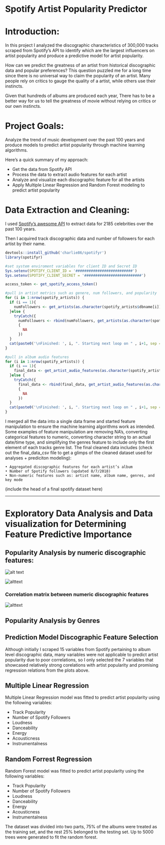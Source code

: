 # Spotify Artist Popularity Predictor

# Introduction: 
In this project I analyzed the discographic characteristics of 300,000 tracks scraped from Spotify’s API to identify which are the largest influencers on artist popularity and produce a predictive model for artist popularity. 

How can we predict the greatness of an artist from historical discographic data and popular preferences? This question puzzled me for a long time since there is no universal way to claim the popularity of an artist. Many people rely on critics to gauge the quality of a artist, while others use their instincts. 

Given that hundreds of albums are produced each year, There has to be a better way for us to tell the greatness of movie without relying on critics or our own instincts.

# Project Goals: 
Analyze the trend of music development over the past 100 years and produce models to predict artist popularity through machine learning algorithms. 

Here’s a quick summary of my approach:

* Get the data from Spotify API
* Process the data to extract audio features for each artist
* Analyze and visualize each discographic feature for all the artists
* Apply Multiple Linear Regression and Random Forest modeling to predict artist popularity

# Data Extraction and Cleaning: 
I used [Spotify’s awesome API](https://developer.spotify.com/documentation/web-api/) to extract data for 2185 celebrities over the past 100 years. 

Then I acquired track discographic data and number of followers for each artist by their name. 
```R
devtools::install_github('charlie86/spotifyr')
library(spotifyr)

#set system enviroment variables for client ID and Secret ID
Sys.setenv(SPOTIFY_CLIENT_ID = '##########################')
Sys.setenv(SPOTIFY_CLIENT_SECRET = '##########################')

access_token <- get_spotify_access_token()

#pull in artist metrics such as genere, num followers, and popularity
for (i in 1:nrow(spotify_artists)) {
  if (i == 1){
    numFollowers <- get_artists(as.character(spotify_artists$dbname[i]))
  }else {
    tryCatch({
      numFollowers <- rbind(numFollowers, get_artists(as.character(spotify_artists$dbname[i])))},error=function(cond)
      {
        NA
      })
  }
  cat(paste0('\nFinished: ', i, ". Starting next loop on " , i+1, sep =' '))
}

#pull in album audio features 
for (i in 1:nrow(spotify_artists)) {
  if (i == 1){
    final_data <- get_artist_audio_features(as.character(spotify_artists$dbname[i]))
  }else {
    tryCatch({
      final_data <- rbind(final_data, get_artist_audio_features(as.character(spotify_artists$dbname[i])))},error=function(cond)
      {
        NA
      })
  }
  cat(paste0('\nFinished: ', i, ". Starting next loop on " , i+1, sep =' '))
}
```
I merged all the data into a single data frame and started feature manipulation to ensure the machine learning algorithms work as intended. Some examples of feature manipulation are removing NA’s, converting categorical features to numeric, converting character string to an actual date/time type, and simplifying the genres feature to include only the first element of each tracks genre list. 
The final cleaned data includes (check out the final_data_csv file to get a glimps of the cleaned dataset used for analyses + prediciton modeling):   

    • Aggregated discographic features for each artist’s album 
    • Number of Spotify followers (updated 8/7/2018)                                          
    • Non-numeric features such as: artist name, album name, genres, and key mode 
(include the head of a final spotify dataset here)

___
# Exploratory Data Analysis and Data visualization for Determining Feature Predictive Importance
  ## Popularity Analysis by numeric discographic features:
 ![alt text](https://github.com/TigranMelkonian/Spotify_Artist_Popularity_Predictor/blob/master/discography_histograms.png "Numeric Discography Distributions")
 
 ![alttext](https://github.com/TigranMelkonian/Spotify_Artist_Popularity_Predictor/blob/master/regression_plot_artist_popularity.png "Regression plots")
   ### Correlation matrix between numeric discographic features
   ![alttext](https://github.com/TigranMelkonian/Spotify_Artist_Popularity_Predictor/blob/master/correlation_matrix.png "Correlation Matrix")
   
   
  ## Popularity Analysis by Genres
  
  ## Prediction Model Discographic Feature Selection
Although initially I scraped 15 variables from Spotify pertaining to album level discographic data, many variables  were not applicable to predict artist popularity due to poor correlations, so I  only selected the 7 variables that showcased relatively strong corelations with artist popularity and promising regression relations from the plots above.

  ## Multiple Linear Regression
   Multiple Linear Regression model was fitted to predict artist popularity using the following variables:
   * Track Popularity
   * Number of Spotify Followers
   * Loudness
   * Danceability
   * Energy
   * Acousticness
   * Instrumentalness
   
  ## Random Forrest Regression 
   Random Forest model was fitted to predict artist popularity using the following variables:
   * Track Popularity
   * Number of Spotify Followers
   * Loudness
   * Danceability
   * Energy
   * Acousticness
   * Instrumentalness
  
The dataset was divided into two parts, 75% of the albums were treated as the training set, and the rest 25% belonged to the testing set. Up to 5000 trees were generated to fit the random forest. 
